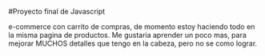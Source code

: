 #Proyecto final de Javascript

e-commerce con carrito de compras, de momento estoy haciendo todo en la misma pagina de productos.
Me gustaria aprender un poco mas, para mejorar MUCHOS detalles que tengo en la cabeza, pero no se como lograr.
